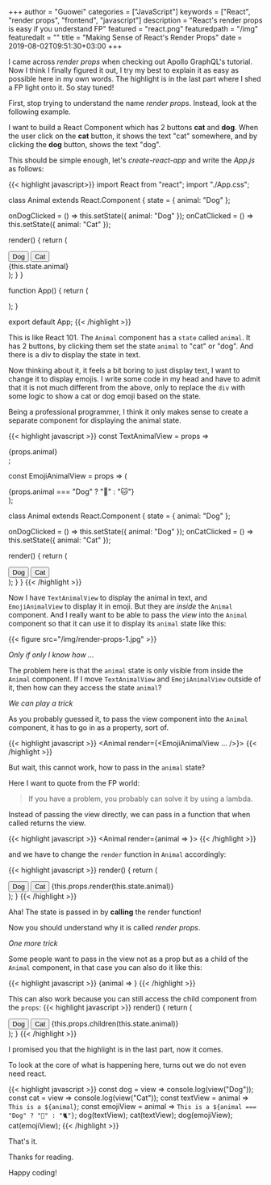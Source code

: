 +++
author = "Guowei"
categories = ["JavaScript"]
keywords = ["React", "render props", "frontend", "javascript"]
description = "React's render props is easy if you understand FP"
featured = "react.png"
featuredpath = "/img"
featuredalt = ""
title = "Making Sense of React's Render Props"
date = 2019-08-02T09:51:30+03:00
+++

I came across *render props* when checking out Apollo GraphQL's tutorial. Now I think I finally figured it out, I try my best to explain it as easy as possible here in my own words. The highlight is in the last part where I shed a FP light onto it. So stay tuned!

First, stop trying to understand the name *render props*. Instead, look at the following example.

I want to build a React Component which has 2 buttons **cat** and **dog**. When the user click on the **cat** button, it shows the text "cat" somewhere, and by clicking the **dog** button, shows the text "dog".

This should be simple enough, let's *create-react-app* and write the *App.js* as follows:

{{< highlight  javascript>}}
import React from "react";
import "./App.css";

class Animal extends React.Component {
  state = { animal: "Dog" };

  onDogClicked = () => this.setState({ animal: "Dog" });
  onCatClicked = () => this.setState({ animal: "Cat" });

  render() {
    return (
      <div>
        <button onClick={this.onDogClicked}>Dog</button>
        <button onClick={this.onCatClicked}>Cat</button>
        <div>{this.state.animal}</div>
      </div>
    );
  }
}

function App() {
  return (
    <div className="App">
      <Animal />
    </div>
  );
}

export default App;
{{< /highlight >}}

This is like React 101. The `Animal` component has a `state` called `animal`. It has 2 buttons, by clicking them set the state `animal` to "cat" or "dog". And there is a div to display the state in text.

Now thinking about it, it feels a bit boring to just display text, I want to change it to display emojis. I write some code in my head and have to admit that it is not much different from the above, only to replace the `div` with some logic to show a cat or dog emoji based on the state.

Being a professional programmer, I think it only makes sense to create a separate component for displaying the animal state.

{{< highlight javascript >}}
const TextAnimalView = props => <div>{props.animal}</div>;

const EmojiAnimalView = props => (
  <div>{props.animal === "Dog" ? "🐶" : "🐱"}</div>
);

class Animal extends React.Component {
  state = { animal: "Dog" };

  onDogClicked = () => this.setState({ animal: "Dog" });
  onCatClicked = () => this.setState({ animal: "Cat" });

  render() {
    return (
      <div>
        <button onClick={this.onDogClicked}>Dog</button>
        <button onClick={this.onCatClicked}>Cat</button>
        <TextAnimalView animal={this.state.animal} />
        <EmojiAnimalView animal={this.state.animal} />
      </div>
    );
  }
}
{{< /highlight >}}

Now I have `TextAnimalView` to display the animal in text, and `EmojiAnimalView` to display it in emoji. But they are *inside* the `Animal` component. And I really want to be able to pass the *view* into the `Animal` component so that it can use it to display its `animal` state like this:

{{< figure src="/img/render-props-1.jpg" >}}

 *Only if only I know how ...*

The problem here is that the `animal` state is only visible from inside the `Animal` component. If I move `TextAnimalView` and `EmojiAnimalView` outside of it, then how can they access the state `animal`?

*We can play a trick*

As you probably guessed it, to pass the view component into the `Animal` component, it has to go in as a property, sort of.

{{< highlight javascript >}}
<Animal render={<EmojiAnimalView ... />}>
{{< /highlight >}}

But wait, this cannot work, how to pass in the `animal` state?

Here I want to quote from the FP world:

>If you have a problem, you probably can solve it by using a lambda.

Instead of passing the view directly, we can pass in a function that when called returns the view.

{{< highlight javascript >}}
<Animal render={animal => <EmojiAnimalView animal={animal} />}>
{{< /highlight >}}

and we have to change the `render` function in `Animal` accordingly:

{{< highlight javascript >}}
render() {
    return (
      <div>
        <button onClick={this.onDogClicked}>Dog</button>
        <button onClick={this.onCatClicked}>Cat</button>
        {this.props.render(this.state.animal)}
      </div>
    );
  }
{{< /highlight >}}

Aha! The state is passed in by **calling** the render function!

Now you should understand why it is called *render props*.

*One more trick*

Some people want to pass in the view not as a prop but as a child of the `Animal` component, in that case you can also do it like this:

{{< highlight javascript >}}
<Animal>
   {animal => <TextAnimalView animal={animal} />}
</Animal>
{{< /highlight >}}

This can also work because you can still access the child component from the `props`:
{{< highlight javascript >}}
render() {
  return (
    <div>
      <button onClick={this.onDogClicked}>Dog</button>
      <button onClick={this.onCatClicked}>Cat</button>
      {this.props.children(this.state.animal)}
    </div>
  );
}
{{< /highlight >}}


I promised you that the highlight is in the last part, now it comes.

To look at the core of what is happening here, turns out we do not even need react.

{{< highlight javascript >}}
const dog = view => console.log(view("Dog"));
const cat = view => console.log(view("Cat"));
const textView = animal => `This is a ${animal}`;
const emojiView = animal => `This is a ${animal === "Dog" ? "🐶" : "🐈"}`;
dog(textView);
cat(textView);
dog(emojiView);
cat(emojiView);
{{< /highlight >}}

That's it.

Thanks for reading.

Happy coding!
